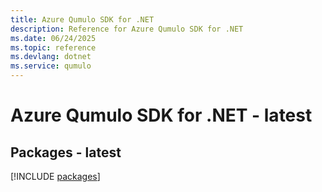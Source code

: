 ```yaml
---
title: Azure Qumulo SDK for .NET
description: Reference for Azure Qumulo SDK for .NET
ms.date: 06/24/2025
ms.topic: reference
ms.devlang: dotnet
ms.service: qumulo
---
```

# Azure Qumulo SDK for .NET - latest
## Packages - latest
[!INCLUDE [packages](qumulo-index.md)]